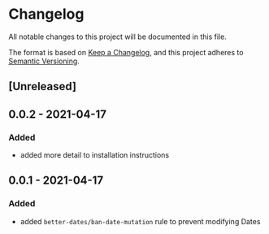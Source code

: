 # Changelog

All notable changes to this project will be documented in this file.

The format is based on [Keep a Changelog](https://keepachangelog.com/en/1.0.0/),
and this project adheres to [Semantic Versioning](https://semver.org/spec/v2.0.0.html).

## [Unreleased]

## 0.0.2 - 2021-04-17

### Added

- added more detail to installation instructions

## 0.0.1 - 2021-04-17

### Added

- added `better-dates/ban-date-mutation` rule to prevent modifying Dates
